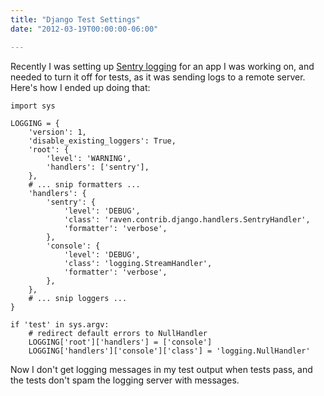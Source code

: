 ```yaml
---
title: "Django Test Settings"
date: "2012-03-19T00:00:00-06:00"

---
```


Recently I was setting up [Sentry logging][0] for an app I was working on, and
needed to turn it off for tests, as it was sending logs to a remote
server. Here's how I ended up doing that:

[0]: http://sentry.readthedocs.org/

<!--more-->

    import sys
        
    LOGGING = {
        'version': 1,
        'disable_existing_loggers': True,
        'root': {
            'level': 'WARNING',
            'handlers': ['sentry'],
        },
        # ... snip formatters ...
        'handlers': {
            'sentry': {
                'level': 'DEBUG',
                'class': 'raven.contrib.django.handlers.SentryHandler',
                'formatter': 'verbose',
            },
            'console': {
                'level': 'DEBUG',
                'class': 'logging.StreamHandler',
                'formatter': 'verbose',
            },
        },
        # ... snip loggers ...
    }

    if 'test' in sys.argv:
        # redirect default errors to NullHandler
        LOGGING['root']['handlers'] = ['console']
        LOGGING['handlers']['console']['class'] = 'logging.NullHandler'

Now I don't get logging messages in my test output when tests pass, and
the tests don't spam the logging server with messages.
